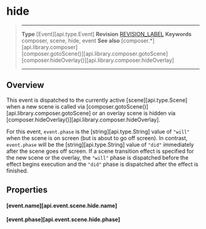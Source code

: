 
# hide

> --------------------- ------------------------------------------------------------------------------------------
> __Type__              [Event][api.type.Event]
> __Revision__          [REVISION_LABEL](REVISION_URL)
> __Keywords__          composer, scene, hide, event
> __See also__          [composer.*][api.library.composer]<br/>[composer.gotoScene()][api.library.composer.gotoScene]<br/>[composer.hideOverlay()][api.library.composer.hideOverlay]
> --------------------- ------------------------------------------------------------------------------------------

## Overview

This event is dispatched to the currently active [scene][api.type.Scene] when a new scene is called via [composer.gotoScene()][api.library.composer.gotoScene] or an overlay scene is hidden via [composer.hideOverlay()][api.library.composer.hideOverlay].

For this event, `event.phase` is the [string][api.type.String] value of `"will"` when the scene is on screen (but&nbsp;is about to go off&nbsp;screen). In contrast, `event.phase` will be the [string][api.type.String] value of `"did"` immediately after the scene goes off screen. If a scene transition effect is specified for the new scene or the overlay, the `"will"` phase is dispatched before the effect begins execution and the `"did"` phase is dispatched after the effect is finished.


## Properties

#### [event.name][api.event.scene.hide.name]

#### [event.phase][api.event.scene.hide.phase]

